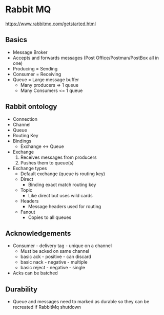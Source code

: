 # Rabbit MQ
https://www.rabbitmq.com/getstarted.html
## Basics
- Message Broker
- Accepts and forwards messages (Post Office/Postman/PostBox all in one)
- Producing = Sending
- Consumer = Receiving
- Queue = Large message buffer
  - Many producers => 1 queue
  - Many Consumers <= 1 queue

## Rabbit ontology
- Connection
- Channel
- Queue
- Routing Key
- Bindings
  - Exchange <-> Queue
- Exchange
  1. Receives messages from producers
  2. Pushes them to queue(s)
- Exchange types
  - Default exchange (queue is routing key)
  - Direct
    - Binding exact match routing key
  - Topic
    - Like direct but uses wild cards
  - Headers
    - Message headers used for routing
  - Fanout
    - Copies to all queues
## Acknowledgements
- Consumer - delivery tag - unique on a channel
  - Must be acked on same channel
  - basic ack - positive - can discard
  - basic nack - negative - multiple
  - basic reject - negative - single
- Acks can be batched

## Durability
- Queue and messages need to marked as durable so they can be recreated if RabbitMq shutdown
